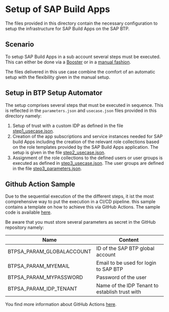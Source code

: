# Setup of SAP Build Apps

The files provided in this directory contain the necessary configuration to setup the infrastructure for SAP Build Apps on the SAP BTP.

## Scenario

To setup SAP Build Apps in a sub account several steps must be executed. This can either be done via a [Booster](https://help.sap.com/docs/build-apps/service-guide/booster-automatic-configuration) or in a [manual fashion](https://help.sap.com/docs/build-apps/service-guide/manual-configuration).

The files delivered in this use case combine the comfort of an automatic setup with the flexibility given in the manual setup. 

## Setup in BTP Setup Automator

The setup comprises several steps that must be executed in sequence. This is reflected in the `parameters.json` and `usecase.json` files provided in this directory namely:

1. Setup of trust with a custom IDP as defined in the file [step1_usecase.json](./step1_usecase.json).
2. Creation of the app subscriptions and service instances needed for SAP build Apps including the creation of the relevant role collections based on the role templates provided by the SAP Build Apps application. The setup is given in the file [step2_usecase.json](./step2_usecase.json).
3. Assignment of the role collections to the defined users or user groups is executed as defined in [step3_usecase.json](./step3_usecase.json). The user groups are defined in the file [step3_parameters.json](./step3_parameters.json).

## Github Action Sample

Due to the sequential execution of the the different steps, it ist the most comprehensive way to put the execution in a CI/CD pipeline. this sample contains a template on how to achieve this via GitHub Actions. The sample code is available [here](./github_action_samples/btpsa_sap_build_app.yml). 

Be aware that you must store several parameters as secret in the GitHub repository namely:

| Name  | Content
| ---   | ---
| BTPSA_PARAM_GLOBALACCOUNT | ID of the SAP BTP global account
| BTPSA_PARAM_MYEMAIL       | Email to be used for login to SAP BTP
| BTPSA_PARAM_MYPASSWORD    | Password of the user
| BTPSA_PARAM_IDP_TENANT    | Name of the IDP Tenant to establish trust with

You find more information about GitHub Actions [here](https://docs.github.com/en/actions).
